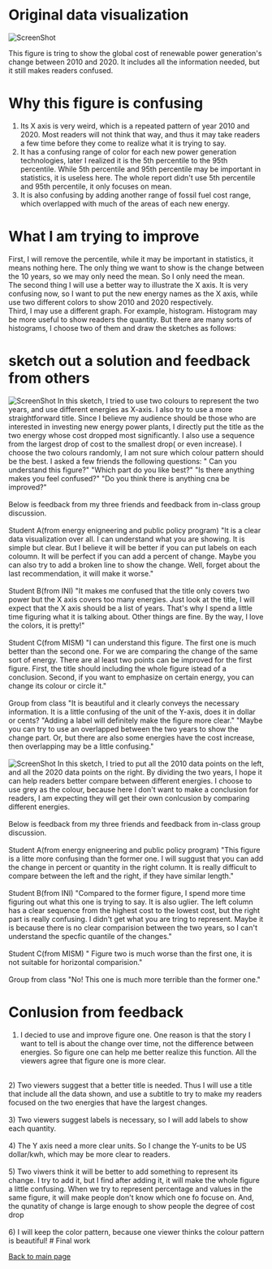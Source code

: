 # Original data visualization
![ScreenShot](https://github.com/rittleli/portfolio/blob/main/Screenshot%202022-11-14%20190825.png)

This figure is tring to show the global cost of renewable power generation's change between 2010 and 2020. It includes all the information needed, but it still makes readers confused.
# Why this figure is confusing
1. Its X axis is very weird, which is a repeated pattern of year 2010 and 2020. Most readers will not think that way, and thus it may take readers a few time before they come to realize what it is trying to say.<br>
2. It has a confusing range of color for each new power generation technologies, later I realized it is the 5th percentile to the 95th percentile. While 5th percentile and 95th percentile may be important in statistics, it is useless here. The whole report didn't use 5th percentile and 95th percentile, it only focuses on mean. <br>
3. It is also confusing by adding another range of fossil fuel cost range, which overlapped with much of the areas of each new energy. <br>
# What I am trying to improve
First, I will remove the percentile, while it may be important in statistics, it means nothing here. The only thing we want to show is the change between the 10 years, so we may only need the mean. So I only need the mean.<br>
The second thing I will use a better way to illustrate the X axis. It is very confusing now, so I want to put the new energy names as the X axis, while use two different colors to show 2010 and 2020 respectively.<br>
Third, I may use a different graph. For example, histogram. Histogram may be more useful to show readers the quantity. But there are many sorts of histograms, I choose two of them and draw the sketches as follows:<br>
# sketch out a solution and feedback from others
![ScreenShot](https://github.com/rittleli/portfolio/blob/main/sketch1.png)
In this sketch, I tried to use two colours to represent the two years, and use different energies as X-axis. I also try to use a more straightforward title. Since I believe my audience should be those who are interested in investing new energy power plants, I directly put the title as the two energy whose cost dropped most significantly. I also use a sequence from the largest drop of cost to the smallest drop( or even increase). I choose the two colours randomly, I am not sure which colour pattern should be the best. I asked a few friends the following questions: " Can you understand this figure?" "Which part do you like best?" "Is there anything makes you feel confused?" "Do you think there is anything cna be improved?"<br>
<br>
Below is feedback from my three friends and feedback from in-class group discussion.<br>
<br>
Student A(from energy enigneering and public policy program) "It is a clear data visualization over all. I can understand what you are showing. It is simple but clear. But I believe it will be better if you can put labels on each coloumn. It will be perfect if you can add a percent of change. Maybe you can also try to add a broken line to show the change. Well, forget about the last recommendation, it will make it worse." <br>
<br>
Student B(from INI) "It makes me confused that the title only covers two power but the X axis covers too many energies. Just look at the title, I will expect that the X axis should be a list of years. That's why I spend a little time figuring what it is talking about. Other things are fine. By the way, I love the colors, it is pretty!" <br>
<br>
Student C(from MISM) "I can understand this figure. The first one is much better than the second one. For we are comparing the change of the same sort of energy. There are al least two points can be improved for the first figure. First, the title should including the whole figure istead of a conclusion. Second, if you want to emphasize on certain energy, you can change its colour or circle it."<br>
<br>
Group from class "It is beautiful and it clearly conveys the necessary information. It is a little confusing of the unit of the Y-axis, does it in dollar or cents? "Adding a label will definitely make the figure more clear." "Maybe you can try to use an overlapped between the two years to show the change part. Or, but there are also some energies have the cost increase, then overlapping may be a little confusing."<br>
<br>
![ScreenShot](https://github.com/rittleli/portfolio/blob/main/sketch2.png)
In this sketch, I tried to put all the 2010 data points on the left, and all the 2020 data points on the right. By dividing the two years, I hope it can help readers better compare between different energies. I choose to use grey as the colour, because here I don't want to make a conclusion for readers, I am expecting they will get their own conlcusion by comparing different energies.<br>
<br>
Below is feedback from my three friends and feedback from in-class group discussion.<br>
<br>
Student A(from energy enigneering and public policy program) "This figure is a litte more confusing than the former one. I will suggust that you can add the change in percent or quantity in the right column. It is really difficult to compare between the left and the right, if they have similar length." <br>
<br>
Student B(from INI) "Compared to the former figure, I spend more time figuring out what this one is trying to say. It is also uglier. The left column has a clear sequence from the highest cost to the lowest cost, but the right part is really confusing. I didn't get what you are tring to represent. Maybe it is because there is no clear comparision between the two years, so I can't understand the specfic quantile of the changes." <br>
<br>
Student C(from MISM) " Figure two is much worse than the first one, it is not suitable for horizontal comparision."
<br>
<br>
Group from class "No! This one is much more terrible than the former one."<br>
# Conlusion from feedback
1) I decied to use and improve figure one. One reason is that the story I want to tell is about the change over time, not the difference between energies. So figure one can help me better realize this function. All the viewers agree that figure one is more clear.<br>
<br>
2) Two viewers suggest that a better title is needed. Thus I will use a title that include all the data shown, and use a subtitle to try to make my readers focused on the two energies that have the largest changes.<br><br>
3) Two viewers suggest labels is necessary, so I will add labels to show each quantity.<br><br>
4) The Y axis need a more clear units. So I change the Y-units to be US dollar/kwh, which may be more clear to readers. <br><br>
5) Two viwers think it will be better to add something to represent its change. I try to add it, but I find after adding it, it will make the whole figure a little confusing. When we try to represent percentage and values in the same figure, it will make people don't know which one fo focuse on. And, the qunatity of change is large enough to show people the degree of cost drop<br><br>
6) I will keep the color pattern, because one viewer thinks the colour pattern is beautiful!
# Final work
<div class="flourish-embed flourish-chart" data-src="visualisation/11850786"><script src="https://public.flourish.studio/resources/embed.js"></script></div>






[Back to main page](/README.md)

